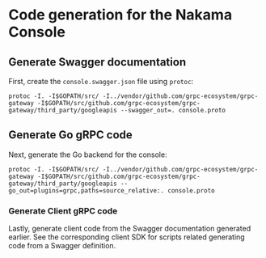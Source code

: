 # Code generation for the Nakama Console

## Generate Swagger documentation

First, create the `console.swagger.json` file using `protoc`:

`protoc -I. -I$GOPATH/src/ -I../vendor/github.com/grpc-ecosystem/grpc-gateway -I$GOPATH/src/github.com/grpc-ecosystem/grpc-gateway/third_party/googleapis --swagger_out=. console.proto`

## Generate Go gRPC code

Next, generate the Go backend for the console:

`protoc -I. -I$GOPATH/src/ -I../vendor/github.com/grpc-ecosystem/grpc-gateway -I$GOPATH/src/github.com/grpc-ecosystem/grpc-gateway/third_party/googleapis --go_out=plugins=grpc,paths=source_relative:. console.proto`

### Generate Client gRPC code

Lastly, generate client code from the Swagger documentation generated earlier. See the corresponding client SDK for scripts related generating code from a Swagger definition.